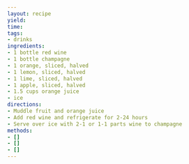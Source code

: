 ```yaml
---
layout: recipe
yield: 
time: 
tags:
- drinks
ingredients:
- 1 bottle red wine
- 1 bottle champagne
- 1 orange, sliced, halved
- 1 lemon, sliced, halved
- 1 lime, sliced, halved
- 1 apple, sliced, halved
- 1.5 cups orange juice
- ice
directions:
- Muddle fruit and orange juice
- Add red wine and refrigerate for 2-24 hours
- Serve over ice with 2-1 or 1-1 parts wine to champagne
methods:
- []
- []
- []
---
```

